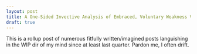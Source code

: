 ```yaml
---  
layout: post
title: A One-Sided Invective Analysis of Embraced, Voluntary Weakness Vis-à-Vis Gitting Gud
draft: true
---
```


This is a rollup post of numerous fitfully written/imagined posts languishing in the WIP dir of my mind since at least last quarter. Pardon me, I often drift.

